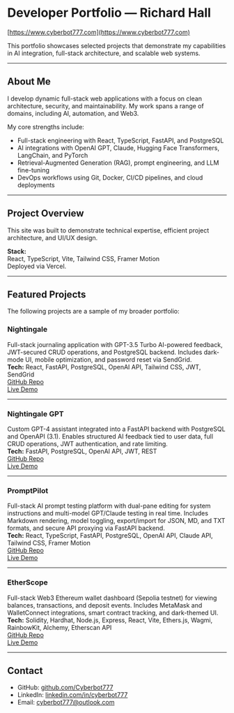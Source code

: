 # Developer Portfolio — Richard Hall  
[https://www.cyberbot777.com](https://www.cyberbot777.com)

This portfolio showcases selected projects that demonstrate my capabilities in AI integration, full-stack architecture, and scalable web systems.

---

## About Me

I develop dynamic full-stack web applications with a focus on clean architecture, security, and maintainability. My work spans a range of domains, including AI, automation, and Web3.

My core strengths include:
- Full-stack engineering with React, TypeScript, FastAPI, and PostgreSQL
- AI integrations with OpenAI GPT, Claude, Hugging Face Transformers, LangChain, and PyTorch
- Retrieval-Augmented Generation (RAG), prompt engineering, and LLM fine-tuning
- DevOps workflows using Git, Docker, CI/CD pipelines, and cloud deployments

---

## Project Overview

This site was built to demonstrate technical expertise, efficient project architecture, and UI/UX design.

**Stack:**  
React, TypeScript, Vite, Tailwind CSS, Framer Motion  
Deployed via Vercel.

---

## Featured Projects  
The following projects are a sample of my broader portfolio:

### Nightingale  
Full-stack journaling application with GPT-3.5 Turbo AI-powered feedback, JWT-secured CRUD operations, and PostgreSQL backend. Includes dark-mode UI, mobile optimization, and password reset via SendGrid.  
**Tech:** React, FastAPI, PostgreSQL, OpenAI API, Tailwind CSS, JWT, SendGrid  
[GitHub Repo](https://github.com/Cyberbot777/nightingale)  
[Live Demo](https://nightingaleapp.ai)

---

### Nightingale GPT  
Custom GPT-4 assistant integrated into a FastAPI backend with PostgreSQL and OpenAPI (3.1). Enables structured AI feedback tied to user data, full CRUD operations, JWT authentication, and rate limiting.  
**Tech:** FastAPI, PostgreSQL, OpenAI API, JWT, REST  
[GitHub Repo](https://github.com/Cyberbot777/nightingale)  
[Live Demo](https://chatgpt.com/g/g-6844bc07cb148191b8afa39dde1a1a91-nightingale-your-journal-companion)

---

### PromptPilot  
Full-stack AI prompt testing platform with dual-pane editing for system instructions and multi-model GPT/Claude testing in real time. Includes Markdown rendering, model toggling, export/import for JSON, MD, and TXT formats, and secure API proxying via FastAPI backend.  
**Tech:** React, TypeScript, FastAPI, PostgreSQL, OpenAI API, Claude API, Tailwind CSS, Framer Motion  
[GitHub Repo](https://github.com/Cyberbot777/prompt-pilot)  
[Live Demo](https://prompt-pilot.ai)

---

### EtherScope  
Full-stack Web3 Ethereum wallet dashboard (Sepolia testnet) for viewing balances, transactions, and deposit events. Includes MetaMask and WalletConnect integrations, smart contract tracking, and dark-themed UI.  
**Tech:** Solidity, Hardhat, Node.js, Express, React, Vite, Ethers.js, Wagmi, RainbowKit, Alchemy, Etherscan API  
[GitHub Repo](https://github.com/Cyberbot777/etherscope)  
[Live Demo](https://etherscope.vercel.app/)

---

## Contact  
- GitHub: [github.com/Cyberbot777](https://github.com/Cyberbot777)  
- LinkedIn: [linkedin.com/in/cyberbot777](https://linkedin.com/in/cyberbot777)  
- Email: [cyberbot777@outlook.com](mailto:cyberbot777@outlook.com)

